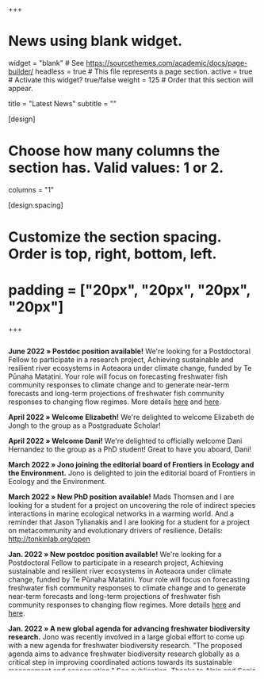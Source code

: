 +++
# News using blank widget.
widget = "blank"  # See https://sourcethemes.com/academic/docs/page-builder/
headless = true  # This file represents a page section.
active = true  # Activate this widget? true/false
weight = 125  # Order that this section will appear.

title = "Latest News"
subtitle = ""

[design]
  # Choose how many columns the section has. Valid values: 1 or 2.
  columns = "1"

[design.spacing]
  # Customize the section spacing. Order is top, right, bottom, left.
  # padding = ["20px", "20px", "20px", "20px"]
  
+++

<div style="overflow: auto; height:500pt; width:100%; padding-right: 20px;">

**June 2022 » Postdoc position available!** We're looking for a Postdoctoral Fellow to participate in a research project, Achieving sustainable and resilient river ecosystems in Aoteaora under climate change, funded by Te Pūnaha Matatini. Your role will focus on forecasting freshwater fish community responses to climate change and to generate near-term forecasts and long-term projections of freshwater fish community responses to changing flow regimes. More details [here](/open) and [here](https://jobs.canterbury.ac.nz/jobdetails/ajid/NQfU7/Postdoctoral-Fellow-Quantitative-Freshwater-Ecology,8304). 

**April 2022 » Welcome Elizabeth!** We're delighted to welcome Elizabeth de Jongh to the group as a Postgraduate Scholar! 

**April 2022 » Welcome Dani!** We're delighted to officially welcome Dani Hernandez to the group as a PhD student! Great to have you aboard, Dani!

**March 2022 » Jono joining the editorial board of Frontiers in Ecology and the Environment.** Jono is delighted to join the editorial board of Frontiers in Ecology and the Environment. 

**March 2022 » New PhD position available!** Mads Thomsen and I are looking for a student for a project on uncovering the role of indirect species interactions in marine ecological networks in a warming world. And a reminder that Jason Tylianakis and I are looking for a student for a project on metacommunity and evolutionary drivers of resilience. Details: http://tonkinlab.org/open

**Jan. 2022 » New postdoc position available!** We're looking for a Postdoctoral Fellow to participate in a research project, Achieving sustainable and resilient river ecosystems in Aoteaora under climate change, funded by Te Pūnaha Matatini. Your role will focus on forecasting freshwater fish community responses to climate change and to generate near-term forecasts and long-term projections of freshwater fish community responses to changing flow regimes. More details [here](/open) and [here](https://jobs.canterbury.ac.nz/jobdetails/ajid/NQfU7/Post-Doctoral-Fellow-Te-P%C5%ABnaha-Matatini,8304). 

**Jan. 2022 » A new global agenda for advancing freshwater biodiversity research.** Jono was recently involved in a large global effort to come up with a new agenda for freshwater biodiversity research. "The proposed agenda aims to advance freshwater biodiversity research globally as a critical step in improving coordinated actions towards its sustainable management and conservation." See [publication](https://tonkinlab.org/publication/maasri-2021/). Thanks to Alain and Sonja for leading this important effort.

**Dec. 2021 » Welcome Nacho!** We're delighted to officially welcome Ignacio (Nacho) Reyes to the team as a PhD student. Nacho will be focusing on forecasting freshwater fish population and community responses to future change. Find Nacho [here](https://tonkinlab.org/authors/i.-reyes/).  

**Nov. 2021 » Fish futures MBIE programme kicks off.** We're excited to have our recently funded Fish future MBIE Endeavour Programme kick off this month led by the Cawthron Institute. Fish futures: preparing for novel freshwater ecosystems is a five-year project that will address the increasing stress on Aotearoa New Zealand’s freshwater fish from pressures such as human activity, climate change, pollution and threats from other species.

**Oct. 2021 » New PhD position available!** We have a PhD position currently available jointly with Jason Tylianakis. Check out our vacancies page for this position on metacommunity and evolutionary drivers of resilience.

**Oct. 2021 » Congratulations Arek!** Congratulations to Arek Aspinwall who recently passed his Master's project with flying colours. 

**Oct. 2021 » New paper on applying metacommunity theory to river management** Very happy to see this group paper led by Chris Patrick out on the application of metacommunity theory to the management of riverine ecosystems. Lots to be learned from metacommunity theory to help us manage freshwater systems better.

**Jul. 2021 » New positions available!** We have two positions currently available in the same project: (working with Jason Tylianakis) one Postdoc and one PhD. 

**Jul. 2021 » Jono on TVNZ Breakfast talking about the CBD Post-2020 Biodiversity Framework.** Jono talked to John Campbell on Breakfast TV about the latest UN Convention on Biological Diversity's draft Post-2020 Biodiversity Framework.  

**Jul. 2021 » Welcome Gabrielle!** We're delighted to welcome Gabrielle Koerich to the team as a PhD student. Gabrielle will be working with Jono on forecasting species responses to climate change in the Ross Sea Region of Antarctica, as part of the Antarctic Science Platform. 

**Jun. 2021 » Welcome Anne!** We're delighted to welcome Anne Mcleod to the team as a Postdoc. Anne will be collaborating with Jono on some exciting new community theory modelling spanning from metacommunity models to food web models to ecosystem models. 

**Jun. 2021 » Paper out on hydropeaking effects in the Colorado River.** Thanks to Erin for leading this great work! 

**May 2021 » New paper in Frontiers in Ecology and the Environment.** Jono's paper on designing flow regimes to support entire river ecosystems is now out in Frontiers. Thanks to the great coauthors: Dave Lytle, Julian Olden, Dave Merritt, Lindsay Reynolds and Jane Rogosch! 

**Apr. 2021 » Opening PhD call up to international students.** I have a new PhD position available on forecasting fish species vulnerability to climate change. Please see the opportunities page. 

**Feb. 2021 » Several new publications added.** Jono has been involved in several new papers that have come out (now uploaded to the website), including work highlighting the benefits of long-term spatially replicated datasets for advancing metacommunity theory and issues surrounding assigning causal drivers of long-term trends in insect abundances.  

**Oct. 2020 » Bio-Protection Aotearoa and Te Pūnaha Matatini funded for eight years.** Last week, the next round of NZ Centres of Research Excellence were announced. Jono is delighted that two of the CoREs he is involved in have been funded for the next eight years: Bio-Protection Aotearoa and Te Pūnaha Matatini. There will be new positions advertised here in the coming months. 

**Sept. 2020 » Paper accepted in Global Change Biology.** Jono has just had a co-authored paper on taxonomic homogenisation but functional differentiation among stream macroinvertebrate assemblages under climate change. This effort was led by Théophile Mouton. More soon. 

**Aug 2020 » Paper accepted in Frontiers in Ecology and the Environment.** Jono has just had a paper on designing flow regimes to support entire river ecosystems accepted for publication in Frontiers in Ecology and the Environment. More soon. 

**June 2020 » New funding to forecast fish species response to changing flow regimes.** Jono recently received funding to develop new models to forecast how native NZ fish will respond to climate-induced changes to flow regimes. Stay tuned for a new PhD advertisement coming soon. 

**Feb 2020 » Paper coming soon on conservation of aquatic macroinvertebrate biodiversity in tropical regions.** This should be available in the next few weeks in _Aquatic Conservation: Marine and Freshwater Ecosystems_. 

**Dec 2019 » News piece on our Nature paper.** Karla Lant at the Environmental Monitor recently published this really nice news piece on our river management perspective piece [here](https://www.fondriest.com/news/river-management-on-a-changing-planet.htm).  

**Oct 2019 » Permanent position.** Jono received the news that he has a permanent position at the University of Canterbury in the fabulous School of Biological Sciences. He's delighted to get to set down roots and build a flourishing research lab in his home country of New Zealand. 

**Sept 2019 » New Tonkin Lab website.** Welcome to the new-look Tonkin Lab website. Keep your eyes peeled for upcoming opportunities to join the lab. 

**June 2019 » New paper in Nature.** Our paper on preparing river ecosystems for an uncertain future came out in [Nature](https://www.nature.com/articles/d41586-019-01877-1). It was a real treat to work with such a great group of colleagues on this one: LeRoy Poff, Dave Lytle, Julian Olden, Nick Bond, Avril Horne, Albert Ruhi, Lindsay Reynolds and Dave Merritt. 

**April 2019 » New paper in Ecosphere.** We have a new paper out in [Ecosphere](https://doi.org/10.1002/ecs2.2681). This is a multi-species demographic model that links native and nonnative species with river flow regimes in the Verde River, Arizona. Projecting the model beyond the survey data predicted a shift from a native dominant to a nonnative dominant community, which was linked to increasing drought frequency. Thanks very much for leading this effort, Jane!

**Dec 2018 » Paper accepted in Sci. Tot. Env.** We just had a paper accepted led by Peter Haase, Francesca Pilotto and Fengqing Li. This has been a long road, so it's nice to see it through review. The title gives the central result: Moderate warming over the past 25 years has already reorganized stream invertebrate communities. 

**Dec 2018 » Paper accepted in River Research and Applications.** We just had a paper accepted on: The three Rs of river ecosystem resilience: Resources, Recruitment and Refugia. Thanks to Kris Van Looy for leading this. This originated at a workshop in Berlin back in 2015, so it's nice to see it come through in the end. 

**Dec 2018 » Awarded the inaugural NZFSS Early Career Researcher Award.** Last week, Jono received the inaugural Early Career Researcher Award by the New Zealand Freshwater Sciences Society. Jono is very grateful to both the Society for giving him the award and the many colleagues that have helped him to get where he is today. It meant he got to share his past few years of research with the society by way of a keynote address. 

**Oct 2018 » Awarded a Rutherford Discovery Fellowship.** Jono is delighted and honoured to receive a Rutherford Discovery Fellowship from the Royal Society of New Zealand Te Apārangi. The title of his 5-year programme is "Rethinking ecological networks in changing environments". The fellowship will allow him to build his research programme here in New Zealand after several years overseas, and provide the time to tackle major environmental challenges in a way that is not necessarily possible over shorter timescales. News releases [here](https://royalsociety.org.nz/news/2018-rutherford-discovery-fellowships-to-accelerate-research-careers-announced/) and [here](https://www.canterbury.ac.nz/news/2018/uc-ecologist-awarded-800000-to-tackle-major-environmental-challenges.html). 

</div>
&nbsp;

